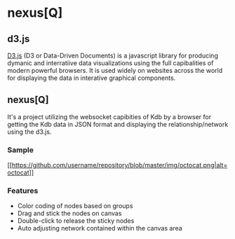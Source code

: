 # nexus[Q]


## d3.js

[D3.js](https://d3js.org/) (D3 or Data-Driven Documents) is a javascript library for producing dymanic and interratiive data visualizations using the full capibalities of modern powerful browsers.
It is used widely on websites across the world for displaying the data in interative graphical components.

## nexus[Q]

It's a project utilizing the websocket capibities of Kdb by a browser for getting the Kdb data in JSON format and displaying the relationship/network using the d3.js.

### Sample

[[https://github.com/username/repository/blob/master/img/octocat.png|alt=octocat]]


### Features 
* Color coding of nodes based on groups
* Drag and stick the nodes on canvas
* Double-click to release the sticky nodes
* Auto adjusting network contained within the canvas area
